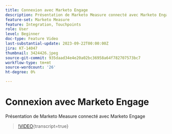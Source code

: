 ```yaml
---
title: Connexion avec Marketo Engage
description: Présentation de Marketo Measure connecté avec Marketo Engage
feature-set: Marketo Measure
feature: Integration, Touchpoints
role: User
level: Beginner
doc-type: Feature Video
last-substantial-update: 2023-09-22T00:00:00Z
jira: KT-14047
thumbnail: 3424426.jpeg
source-git-commit: 935daad34e4e20a02bc36958a64f782707573bc7
workflow-type: tm+mt
source-wordcount: '26'
ht-degree: 0%

---
```



# Connexion avec Marketo Engage

Présentation de Marketo Measure connecté avec Marketo Engage

>[!VIDEO](https://video.tv.adobe.com/v/3424426/?learn=on){transcript=true}
